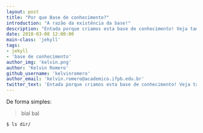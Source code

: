 ```yaml
---
layout: post
title: "Por que Base de conhecimento?"
introduction: "A razão da existência da base!"
description: "Entada porque criamos esta base de conhecimento! Veja também por onde começar a ler ou contribui."
date: 2018-03-08 12:00:00
main-class: 'jekyll'
tags:
- jekyll
- 'base de conhecimento'
author_img: 'kelvin.png'
author: 'Kelvin Romero'
github_username: 'kelvinromero'
author_email: 'kelvin.romero@academico.ifpb.edu.br'
twitter_text: 'Entada porque criamos esta base de conhecimento! Veja também por onde começar a ler ou contribuir.'  
---
```


De forma simples:

> blal bal

```sh
$ ls dir/
```
